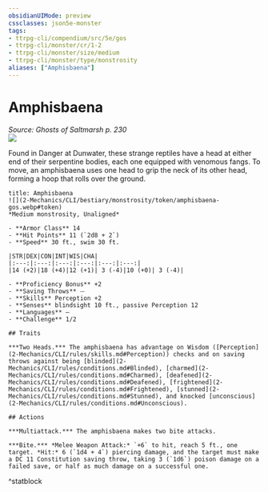 ```yaml
---
obsidianUIMode: preview
cssclasses: json5e-monster
tags:
- ttrpg-cli/compendium/src/5e/gos
- ttrpg-cli/monster/cr/1-2
- ttrpg-cli/monster/size/medium
- ttrpg-cli/monster/type/monstrosity
aliases: ["Amphisbaena"]
---
```

# Amphisbaena
*Source: Ghosts of Saltmarsh p. 230*  
![](2-Mechanics/CLI/bestiary/monstrosity/img/amphisbaena.webp#right)

Found in Danger at Dunwater, these strange reptiles have a head at either end of their serpentine bodies, each one equipped with venomous fangs. To move, an amphisbaena uses one head to grip the neck of its other head, forming a hoop that rolls over the ground.

```ad-statblock
title: Amphisbaena
![](2-Mechanics/CLI/bestiary/monstrosity/token/amphisbaena-gos.webp#token)
*Medium monstrosity, Unaligned*

- **Armor Class** 14 
- **Hit Points** 11 (`2d8 + 2`) 
- **Speed** 30 ft., swim 30 ft.

|STR|DEX|CON|INT|WIS|CHA|
|:---:|:---:|:---:|:---:|:---:|:---:|
|14 (+2)|18 (+4)|12 (+1)| 3 (-4)|10 (+0)| 3 (-4)|

- **Proficiency Bonus** +2
- **Saving Throws** ⏤
- **Skills** Perception +2
- **Senses** blindsight 10 ft., passive Perception 12
- **Languages** —
- **Challenge** 1/2

## Traits

***Two Heads.*** The amphisbaena has advantage on Wisdom ([Perception](2-Mechanics/CLI/rules/skills.md#Perception)) checks and on saving throws against being [blinded](2-Mechanics/CLI/rules/conditions.md#Blinded), [charmed](2-Mechanics/CLI/rules/conditions.md#Charmed), [deafened](2-Mechanics/CLI/rules/conditions.md#Deafened), [frightened](2-Mechanics/CLI/rules/conditions.md#Frightened), [stunned](2-Mechanics/CLI/rules/conditions.md#Stunned), and knocked [unconscious](2-Mechanics/CLI/rules/conditions.md#Unconscious).

## Actions

***Multiattack.*** The amphisbaena makes two bite attacks.

***Bite.*** *Melee Weapon Attack:* `+6` to hit, reach 5 ft., one target. *Hit:* 6 (`1d4 + 4`) piercing damage, and the target must make a DC 11 Constitution saving throw, taking 3 (`1d6`) poison damage on a failed save, or half as much damage on a successful one.
```
^statblock